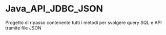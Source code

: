 # Java_API_JDBC_JSON
 Progetto di ripasso contenente tutti i metodi per svolgere query SQL e API tramite file JSON
